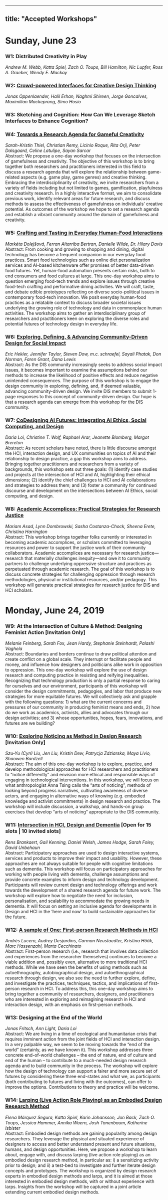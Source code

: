
---
title: "Accepted Workshops"
---
# Sunday, June 23 

### W1: Distributed Creativity in Play </br> 
  *Andrew M. Webb, Katta Spiel, Zach O. Toups, Bill Hamilton, Nic Lupfer, Ross A. Graeber, Wendy E. Mackay* </br> 
 
### W2: [Crowd-powered Interfaces for Creative Design Thinking](https://creativity-workshops.github.io/cc19/) </br> 
 *Jonas Oppenlaender, Halil Erhan, Naghmi Shireen, Jorge Goncalves, Maximilian Mackeprang, Simo Hosio* </br> 

### W3: Sketching and Cognition: How Can We Leverage Sketch Interfaces to Enhance Cognition? </br> 

### W4: [Towards a Research Agenda for Gameful Creativity](https://gamefulcreativity18.wordpress.com/)</br> 
*Sarah-Kristin Thiel, Christian Remy, Licinio Roque, Rita Orji, Peter Dalsgaard, Celine Latulipe, Sayan Sarcar* </br> 
Abstract: We propose a one-day workshop that focuses on the intersection of gamefulness and creativity. The objective of this workshop is to bring together both researchers and practitioners interested in this field to discuss a research agenda that will explore the relationship between game-related aspects (e.g. game play, game genres) and creative thinking.
Embracing the interdisciplinarity of creativity, we invite researchers from a variety of fields including but not limited to games, gamification, playfulness and creativity research. In a highly interactive format, we aim to consolidate previous work, identify relevant areas for future research, and discuss methods to assess the effectiveness of gamefulness on individuals’ creative potential. As outcomes of the workshop we hope to set a research agenda and establish a vibrant community around the domain of gamefulness and creativity.
 
### W5: [Crafting and Tasting in Everyday Human-Food Interactions](https://humanfoodinteraction.wordpress.com/) </br> 
   *Markéta Dolejšová, Ferran Altarriba Bertran, Danielle Wilde, Dr. Hilary Davis* </br> 
   Abstract: From cooking and growing to shopping and dining, digital technology has become a frequent companion in our everyday food practices. Smart food technologies such as online diet personalization services and AI-based kitchenware offer promises of better data-driven food futures. Yet, human-food automation presents certain risks, both to end consumers and food cultures at large. This one-day workshop aims to question emerging food-tech trends and explore issues through creative food-tech crafting and performative dining activities. We will craft, taste, and debate edible prototypes reflecting on diverse socio-political issues in contemporary food-tech innovation. We posit everyday human-food practices as a relatable context to discuss broader societal issues underlying the growing role of technology and data in commonplace human activities. The workshop aims to gather an interdisciplinary group of researchers and practitioners keen on exploring the diverse roles and potential futures of technology design in everyday life.

### W6: [Exploring, Defining, & Advancing Community-Driven Design for Social Impact](https://designlab.ucsd.edu/events/community-driven-design-workshop-dis-2019/) </br> 
*Eric Hekler, Jennifer Taylor, Steven Dow, m.c. schraefel, Sayali Phatak, Don Norman, Faren Grant, Dana Lewis* </br> 
Abstract: As the DIS community increasingly seeks to address social impact issues, it becomes important to examine the assumptions behind our methods to increase the likelihood of positive effects and reduce negative unintended consequences. The purpose of this workshop is to engage the design community in exploring, defining, and, if deemed valuable, advancing community-driven design. We invite DIS members to submit 1-page responses to this concept of community-driven design. Our hope is that a research agenda can emerge from this workshop for the DIS community.

### W7: [CoDesigning AI Futures: Integrating AI Ethics, Social Computing, and Design](https://codesigningaifutures.wordpress.com) </br> 
*Daria Loi, Christine T. Wolf, Raphael Arar, Jeanette Blomberg, Margot Brereton* </br> 
Abstract: As recent scholars have noted, there is little discourse amongst the HCI, interaction design, and UX communities on topics of AI and their relationship to design practice, a gap this workshop aims to address. Bringing together practitioners and researchers from a variety of backgrounds, this workshop sets out three goals: (1) identify case studies and projects at the intersection of HCI and AI, highlighting their ethical dimensions; (2) identify the chief challenges to HCI and AI collaborations and strategies to address them; and (3) foster a community for continued discourse and development on the intersections between AI Ethics, social computing, and design.

### W8: [Academic Accomplices: Practical Strategies for Research Justice](http://accomplices.lmc.gatech.edu/)</br> 
*Mariam Asad, Lynn Dombrowski, Sasha Costanza-Chock, Sheena Erete, Christina Harrington* </br> 
Abstract: This workshop brings together folks currently or interested in becoming academic accomplices, or scholars committed to leveraging resources and power to support the justice work of their community collaborators. Academic accomplices are necessary for research justice—research that materially challenges inequity—and owe it to community partners to challenge underlying oppressive structure and practices as perpetuated through academic research. The goal of this workshop is to discuss concrete strategies for challenging oppression through research methodologies, physical or institutional resources, and/or pedagogy. This workshop will generate practical strategies for research justice for DIS and HCI scholars.

# Monday, June 24, 2019
### W9: At the Intersection of Culture & Method: Designing Feminist Action __[Invitation Only]__ </br> 
*Melanie Feinberg, Sarah Fox, Jean Hardy, Stephanie Steinhardt, Palashi Vaghela* </br> 
Abstract: Boundaries and borders continue to draw political attention and create conflict on a global scale. They interrupt or facilitate people and money, and influence how designers and politicians alike work in opposition to oppression. This one-day workshop will explore the use of design research and computing practice in resisting and reifying inequalities. Recognizing that technology production is only a partial response to caring for ourselves and our environment, participants of this workshop will consider the design commitments, pedagogies, and labor that produce new strategies for more equitable futures. We will collectively ask and grapple with the following questions: 1) what are the current concerns and pressures of our community in producing feminist means and ends, 2) how do we work as academics, activists, allies and advocates through our design activities; and 3) whose opportunities, hopes, fears, innovations, and futures are we building? </br> 
 
### W10: [Exploring Noticing as Method in Design Research](https://artsofnoticing.com) __[Invitation Only]__ </br> 
*Szu-Yu (Cyn) Liu, Jen Liu, Kristin Dew, Patrycja Zdziarska, Maya Livio, Shaowen Bardzell* </br> 
Abstract: The aim of this one-day workshop is to explore, practice, and develop methodological approaches for HCI researchers and practitioners to “notice differently” and envision more ethical and responsible ways of engaging in technological interventions. In this workshop, we will focus on what anthropologist Anna Tsing calls the “arts of noticing”, methods of looking beyond progress narratives, cultivating awareness of diverse actors, and engaging in alternative ways of knowing (e.g. embodied knowledge and activist commitments) in design research and practice. The workshop will include discussion, a walkshop, and hands-on group exercises that develop “arts of noticing” appropriate to the DIS community.

### W11: [Intersection in HCI, Design and Dementia](https://design-intersections.wineme.wiwi.uni-siegen.de) __[Open for 15 slots | 10 invited slots]__</br> 
*Rens Brankaert, Gail Kenning, Daniel Welsh, James Hodge, Sarah Foley, David Unbehaun* </br> 
Abstract: Participatory approaches are used to design interactive systems, services and products to improve their impact and usability. However, these approaches are not always suitable for people with cognitive limitations such as dementia. This workshop will focus on participatory approaches for working with people living with dementia, challenge assumptions and provide concrete examples to inform design and technology development. Participants will review current design and technology offerings and work towards the development of a shared research agenda for future work. The workshop will explore how to negotiate the need for inclusion, personalisation, and scalability to accommodate the growing needs in dementia. It will focus on setting an inclusive agenda for developments in Design and HCI in the ‘here and now’ to build sustainable approaches for the future.

### W12: [A sample of One: First-person Research Methods in HCI](https://1stpersonresearch.wordpress.com)</br> 
*Andrés Lucero, Audrey Desjardins, Carman Neustaedter, Kristina Höök, Marc Hassenzahl, Marta Cecchinato* </br> 
Abstract: First-person research (i.e., research that involves data collection and experiences from the researcher themselves) continues to become a viable addition and, possibly even, alternative to more traditional HCI methods. While we have seen the benefits of using methods such as autoethnography, autobiographical design, and autoethnographical research through design, we also see the need to further explore, define, and investigate the practices, techniques, tactics, and implications of first-person research in HCI. To address this, this one-day workshop aims to bring together a community of researchers, designers, and practitioners who are interested in exploring and reimagining research in HCI and interaction design, with an emphasis on first-person methods.

### W13: Designing at the End of the World </br> 
*Jonas Fritsch, Ann Light, Daria Loi* </br> 
Abstract: We are living in a time of ecological and humanitarian crisis that requires imminent action from the joint fields of HCI and interaction design. In a very palpable way, we seem to be moving towards the “end of the world” (certainly, as we have known it). This workshop addresses three concrete end-of-world challenges – the end of nature, end of culture and end of the human – to contribute to a much-needed design research agenda and to build community in the process. The workshop will explore how the design of technology can support a fairer and more secure set of futures by considering these three end-states and what we, as participants (both contributing to futures and living with the outcomes), can offer to improve the options. Contributions to theory and practice will be welcome.

### W14: [Larping (Live Action Role Playing) as an Embodied Design Research Method](https://interaction.mere.st/)</br> 
*Elena Márquez Segura, Katta Spiel, Karin Johansson, Jon Back, Zach O. Toups, Jessica Hammer, Annika Waern, Josh Tanenbaum, Katherine Isbister* </br> 
Abstract: Embodied design methods are gaining popularity among design researchers. They leverage the physical and situated experience of designers to access and better understand present and future situations, humans, and design opportunities. Here, we propose a workshop to learn about, engage with, and discuss larping (live action role playing) as an embodied design research method, in particular as: i) a sensitizing activity prior to design; and ii) a test-bed to investigate and further iterate design concepts and prototypes. The workshop is organized by design research experts in embodied design methods and larps, and it is aimed at those interested in embodied design methods, with or without experience with larps. Insights from the workshop will be captured in a joint article extending current embodied design methods.


